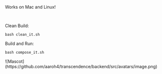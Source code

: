 <p>Works on Mac and Linux!</p>
</br>
<p>Clean Build:</p>
<pre><code>bash clean_it.sh</code></pre>
<p>Build and Run:</p>
<pre><code>bash compose_it.sh</code></pre>
![Mascot](https://github.com/aaroh4/transcendence/backend/src/avatars/image.png)
